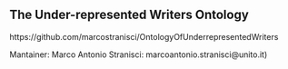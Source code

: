<h2>The Under-represented Writers Ontology</h2>
<p>https://github.com/marcostranisci/OntologyOfUnderrepresentedWriters</p>
<p>Mantainer: Marco Antonio Stranisci: marcoantonio.stranisci@unito.it)<p>
